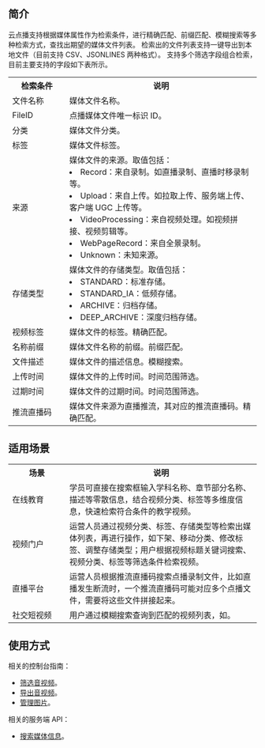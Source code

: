 ## 简介
云点播支持根据媒体属性作为检索条件，进行精确匹配、前缀匹配、模糊搜索等多种检索方式，查找出期望的媒体文件列表。
检索出的文件列表支持一键导出到本地文件（目前支持 CSV、JSONLINES 两种格式）。
支持多个筛选字段组合检索，目前主要支持的字段如下表所示。

<table>
    <tr>
        <th style="width:100px">
            检索条件              
        </th>
				<th>
           说明
        </th>
    </tr>
		<tr>
        <td>
            文件名称
        </td>
				<td>
				媒体文件名称。
        </td>
		</tr>
		<tr>
        <td>
            FileID
        </td>
				<td>
				点播媒体文件唯一标识 ID。
        </td>
		</tr>
		<tr>
        <td>
            分类
        </td>
				<td>
				媒体文件分类。
        </td>
		</tr>
		<tr>
        <td>
            标签
        </td>
				<td>
				媒体文件标签。
        </td>
		</tr>
		<tr>
        <td>
            来源
        </td>
				<td>
				媒体文件的来源。取值包括：
				<li>Record：来自录制。如直播录制、直播时移录制等。</li>
				<li>Upload：来自上传。如拉取上传、服务端上传、客户端 UGC 上传等。</li>
				<li>VideoProcessing：来自视频处理。如视频拼接、视频剪辑等。</li>
				<li>WebPageRecord：来自全景录制。</li>
				<li>Unknown：未知来源。</li>
        </td>
		</tr>
		<tr>
        <td>
            存储类型
        </td>
				<td>
				媒体文件的存储类型。取值包括：
				<li>STANDARD：标准存储。</li>
				<li>STANDARD_IA：低频存储。</li>
				<li>ARCHIVE：归档存储。</li>
				<li>DEEP_ARCHIVE：深度归档存储。</li>
        </td>
		</tr>
		<tr>
        <td>
            视频标签
        </td>
				<td>
				媒体文件的标签。精确匹配。
        </td>
		</tr>
		<tr>
        <td>
            名称前缀
        </td>
				<td>
				媒体文件名称的前缀。前缀匹配。
        </td>
		</tr>
		<tr>
        <td>
            文件描述
        </td>
				<td>
				媒体文件的描述信息。模糊搜索。
        </td>
		</tr>
		<tr>
        <td>
            上传时间
        </td>
				<td>
				媒体文件的上传时间。时间范围筛选。
        </td>
		</tr>
		<tr>
        <td>
            过期时间
        </td>
				<td>
				媒体文件的过期时间。时间范围筛选。
        </td>
		</tr>
		<tr>
        <td>
            推流直播码
        </td>
				<td>
				媒体文件来源为直播推流，其对应的推流直播码。精确匹配。
        </td>
		</tr>
</table>

## 适用场景
<table>
    <tr>
        <th style="width:100px">
            场景              
        </th>
				<th>
           说明
        </th>
    </tr>
		<tr>
        <td>
            在线教育
        </td>
				<td>
				学员可直接在搜索框输入学科名称、章节部分名称、描述等零散信息，结合视频分类、标签等多维度信息，快速检索符合条件的教学视频。
        </td>
		</tr>
		<tr>
        <td>
            视频门户
        </td>
				<td>
				运营人员通过视频分类、标签、存储类型等检索出媒体列表，再进行操作，如下架、移动分类、修改标签、调整存储类型；用户根据视频标题关键词搜索、视频分类、标签等筛选条件检索视频。
        </td>
		</tr>
		<tr>
        <td>
            直播平台
        </td>
				<td>
				运营人员根据推流直播码搜索点播录制文件，比如直播发生断流时，一个推流直播码可能对应多个点播文件，需要将这些文件拼接起来。
        </td>
		</tr>
		<tr>
        <td>
            社交短视频
        </td>
				<td>
				用户通过模糊搜索查询到匹配的视频列表，如。
        </td>
		</tr>
</table>

## 使用方式
相关的控制台指南：
- [筛选音视频](https://cloud.tencent.com/document/product/266/36450)。
- [导出音视频](https://cloud.tencent.com/document/product/266/48719)。
- [管理图片](https://cloud.tencent.com/document/product/266/45528)。

相关的服务端 API：
- [搜索媒体信息](https://cloud.tencent.com/document/product/266/31813)。
